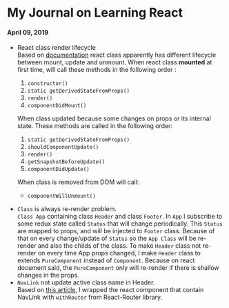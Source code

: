 # My Journal on Learning React

#### April 09, 2019

- React class render lifecycle  
  Based on [documentation](https://reactjs.org/docs/react-component.html) react class apparently has different lifecycle between mount, update and unmount. When react class **mounted** at first time, will call these methods in the following order :

  1. `constructor()`
  2. `static getDerivedStateFromProps()`
  3. `render()`
  4. `componentDidMount()`

  When class updated because some changes on props or its internal state. These methods are called in the following order:

  1. `static getDerivedStateFromProps()`
  2. `shouldComponentUpdate()`
  3. `render()`
  4. `getSnapshotBeforeUpdate()`
  5. `componentDidUpdate()`

  When class is removed from DOM will call:

  - `componentWillUnmount()`

* `Class` is always re-render problem.  
  `Class App` containing class `Header` and class `Footer`. In `App` I subscribe to some redux state called `Status` that will change periodically. This `Status` are mapped to props, and will be injected to `Footer` class. Because of that on every change/update of `Status` so the `App Class` will be re-render and also the childs of the class. To make `Header` class not re-render on every time App props changed, I make `Header` class to extends `PureComponent` instead of `Component`. Because on react document said, the `PureComponent` only will re-render if there is shallow changes in the props.
* `NavLink` not update active class name in Header.  
  Based on [this article](https://github.com/ReactTraining/react-router/blob/master/packages/react-router/docs/guides/blocked-updates.md), I wrapped the react component that contain NavLink with `withRouter` from React-Router library.
